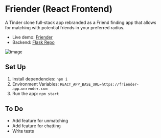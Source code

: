 # Friender (React Frontend)
A Tinder clone full-stack app rebranded as a Friend finding app that allows for matching with potential friends in your preferred radius.

- Live demo: [Friender](https://frontend-friender.vercel.app/)
- Backend: [Flask Repo](https://github.com/dia-nguyen/backend-friender)

![image](https://user-images.githubusercontent.com/40869031/227044110-ee33cb03-f4a0-4460-a5d8-76ab7ed3df05.png)

## Set Up
1. Install dependencies: `npm i`
2. Environment Variables: `REACT_APP_BASE_URL=https://friender-app.onrender.com`
3. Run the app: `npm start`

## To Do
- Add feature for unmatching
- Add feature for chatting
- Write tests

